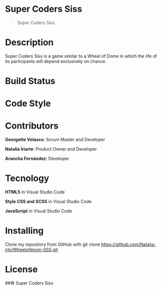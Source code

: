 # Super Coders Siss
> Super Coders Siss
# Description
Super Coders Siss is a game similar to a Wheel of Dome in which the life of its participants will depend exclusively on chance.
# Build Status

# Code Style

# Contributors
**Georgette Velasco**: Scrum Master and Developer

**Natalia Iriarte**: Product Owner and Developer

**Arancha Fernández**: Developer

# Tecnology
**HTML5** in Visual Studio Code

**Style CSS and SCSS** in Visual Studio Code

**JavaScript** in Visual Studio Code

# Installing

Clone my repository from GitHub with git clone https://github.com/Natalia-irlo/Wheelofdoom-SSS.git

# License
##© Super Coders Siss
